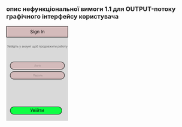 ###  опис нефункціональної вимоги 1.1 для OUTPUT-потоку графічного інтерфейсу користувача

![](sign%20in.png)